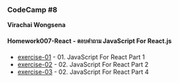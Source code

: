 ### CodeCamp #8
__Virachai Wongsena__

#### Homework007-React - ตอบคำถาม JavaScript For React.js

* [exercise-01](https://github.com/virachai/Homework_codecamp_8/tree/main/homework007-react/exercise-01/) - 01. JavaScript For React Part 1
* [exercise-02](https://github.com/virachai/Homework_codecamp_8/tree/main/homework007-react/exercise-02/) - 02. JavaScript For React Part 2
* [exercise-03](https://github.com/virachai/Homework_codecamp_8/tree/main/homework007-react/exercise-03/) - 02. JavaScript For React Part 4
